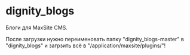 dignity_blogs
=============

Блоги для MaxSite CMS.

После загрузки нужно переименовать папку "dignity_blogs-master" в "dignity_blogs" и загрзить всё в "/application/maxsite/plugins/"!
